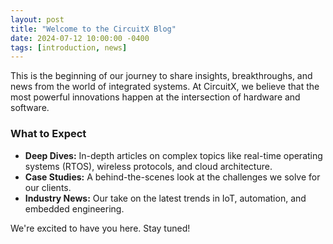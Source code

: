 ```yaml
---
layout: post
title: "Welcome to the CircuitX Blog"
date: 2024-07-12 10:00:00 -0400
tags: [introduction, news]
---
```

This is the beginning of our journey to share insights, breakthroughs, and news from the world of integrated systems. At CircuitX, we believe that the most powerful innovations happen at the intersection of hardware and software.

### What to Expect
*   **Deep Dives:** In-depth articles on complex topics like real-time operating systems (RTOS), wireless protocols, and cloud architecture.
*   **Case Studies:** A behind-the-scenes look at the challenges we solve for our clients.
*   **Industry News:** Our take on the latest trends in IoT, automation, and embedded engineering.

We're excited to have you here. Stay tuned!

